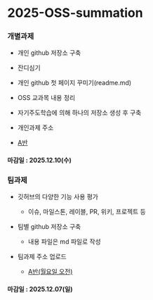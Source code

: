 # 2025-OSS-summation
### 개별과제
- 개인 github 저장소 구축
 - 잔디심기
 - 개인 github 첫 페이지 꾸미기(readme.md)

- OSS 교과목 내용 정리
 - 자기주도학습에 의해 하나의 저장소 생성 후 구축

- 개인과제 주소
-  [A반](https://docs.google.com/spreadsheets/d/1h9_Mlgt9wpgLoEXxeexH0rVLXnje0cYH-NCQoqE1eXg/edit?usp=sharing)

 #### 마감일 : 2025.12.10(수)

 ### 팀과제
- 깃허브의 다양한 기능 사용 평가
  - 이슈, 마일스톤, 레이블, PR, 위키, 프로젝트 등

- 팀별 github 저장소 구축
  - 내용 파일은 md 파일로 작성

- 팀과제 주소 업로드
  - [A반(월요일 오전)]()
  
#### 마감일 : 2025.12.07(일) 
